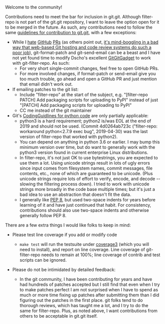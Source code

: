 Welcome to the community!

Contributions need to meet the bar for inclusion in git.git. Although
filter-repo is not part of the git.git repository, I want to leave the
option open for it to be merged in the future. As such, any
contributions need to follow the same [guidelines for contribution to
git.git](https://git.kernel.org/pub/scm/git/git.git/tree/Documentation/SubmittingPatches),
with a few exceptions:

- While I
  [hate](https://public-inbox.org/git/CABPp-BG2SkH0GrRYpHLfp2Wey91ThwQoTgf9UmPa9f5Szn+v3Q@mail.gmail.com/)
  [GitHub](https://public-inbox.org/git/CABPp-BEcpasV4vBTm0uxQ4Vzm88MQAX-ArDG4e9QU8tEoNsZWw@mail.gmail.com/)
  [PRs](https://public-inbox.org/git/CABPp-BEHy8c3raHwf9aFXvXN0smf_WwCcNiYxQBwh7W6An60qQ@mail.gmail.com/)
  (as others point out, [it's mind-boggling in a bad way that
  web-based Git hosting and code review systems do such a poor
  job](http://nhaehnle.blogspot.com/2020/06/they-want-to-be-small-they-want-to-be.html)),
  git-format-patch and git-send-email can be a beast and I have not
  yet found time to modify Dscho's excellent
  [GitGitGadget](https://github.com/gitgitgadget/gitgitgadget) to
  work with git-filter-repo. As such:
  - For very short single-commit changes, feel free to open GitHub PRs.
  - For more involved changes, if format-patch or send-email give you
    too much trouble, go ahead and open a GitHub PR and just mention
    that email didn't work out.
- If emailing patches to the git list:
  - Include "filter-repo" at the start of the subject,
    e.g. "[filter-repo PATCH] Add packaging scripts for uploading to PyPI"
    instead of just "[PATCH] Add packaging scripts for uploading to PyPI"
  - CC me instead of the git maintainer
- Git's [CodingGuidlines for python
  code](https://github.com/git/git/blob/v2.24.0/Documentation/CodingGuidelines#L482-L494)
  are only partially applicable:
  - python3 is a hard requirement; python2 is/was EOL at the end of
    2019 and should not be used. (Commit 4d0264ab723c
    ("filter-repo: workaround python<2.7.9 exec bug", 2019-04-30)
    was the last version of filter-repo that worked with python2).
  - You can depend on anything in python 3.6 or earlier. I may bump
    this minimum version over time, but do want to generally work
    with the python3 version found in current enterprise Linux
    distributions.
  - In filter-repo, it's not just OK to use bytestrings, you are
    expected to use them a lot. Using unicode strings result in
    lots of ugly errors since input comes from filesystem names,
    commit messages, file contents, etc., none of which are
    guaranteed to be unicode. (Plus unicode strings require lots of
    effort to verify, encode, and decode -- slowing the filtering
    process down). I tried to work with unicode strings more
    broadly in the code base multiple times; but it's just a bad
    idea to use an abstraction that doesn't fit the data.
  - I generally like [PEP
    8](https://www.python.org/dev/peps/pep-0008/), but used
    two-space indents for years before learning of it and have just
    continued that habit. For consistency, contributions should also
    use two-space indents and otherwise generally follow PEP 8.

There are a few extra things I would like folks to keep in mind:

- Please test line coverage if you add or modify code

  - `make test` will run the testsuite under
    [coverage3](https://pypi.org/project/coverage/) (which you will
    need to install), and report on line coverage. Line coverage of
    git-filter-repo needs to remain at 100%; line coverage of
    contrib and test scripts can be ignored.

- Please do not be intimidated by detailed feedback:

  - In the git community, I have been contributing for years and
    have had hundreds of patches accepted but I still find that even
    when I try to make patches perfect I am not surprised when I
    have to spend as much or more time fixing up patches after
    submitting them than I did figuring out the patches in the first
    place. git folks tend to do thorough reviews, which has taught
    me a lot, and I try to do the same for filter-repo. Plus, as
    noted above, I want contributions from others to be acceptable
    in git.git itself.
